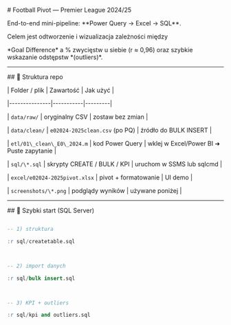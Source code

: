 \# Football Pivot — Premier League 2024/25



End-to-end mini-pipeline: \*\*Power Query → Excel → SQL\*\*.  

Celem jest odtworzenie i wizualizacja zależności między  

\*Goal Difference\* a % zwycięstw u siebie (r ≈ 0,96) oraz szybkie wskazanie odstępstw \*(outliers)\*.



---



\## 📁 Struktura repo



| Folder / plik | Zawartość | Jak użyć |

|---------------|-----------|---------|

| `data/raw/` | oryginalny CSV | zostaw bez zmian |

| `data/clean/` | `e02024-2025clean.csv` (po PQ) | źródło do BULK INSERT |

| `etl/01\_clean\_E0\_2024.m` | kod Power Query | wklej w Excel/Power BI ➜ Puste zapytanie |

| `sql/\*.sql` | skrypty CREATE / BULK / KPI | uruchom w SSMS lub sqlcmd |

| `excel/e02024-2025pivot.xlsx` | pivot + formatowanie | UI demo |

| `screenshots/\*.png` | podglądy wyników | używane poniżej |



---



\## 🚀 Szybki start (SQL Server)



```sql

-- 1) struktura

:r sql/createtable.sql



-- 2) import danych

:r sql/bulk insert.sql



-- 3) KPI + outliers

:r sql/kpi and outliers.sql

